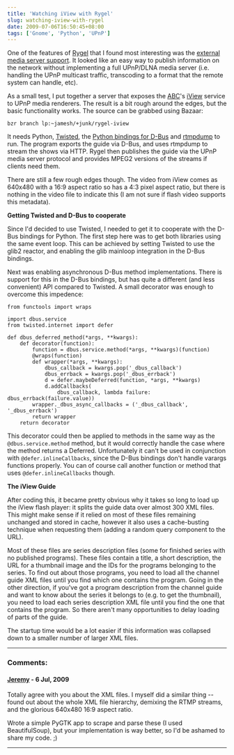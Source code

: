 ```yaml
---
title: 'Watching iView with Rygel'
slug: watching-iview-with-rygel
date: 2009-07-06T16:50:45+08:00
tags: ['Gnome', 'Python', 'UPnP']
---
```


One of the features of [Rygel](http://live.gnome.org/Rygel) that I found
most interesting was the [external media server
support](http://live.gnome.org/Rygel/MediaServerSpec). It looked like
an easy way to publish information on the network without implementing a
full UPnP/DLNA media server (i.e. handling the UPnP multicast traffic,
transcoding to a format that the remote system can handle, etc).

As a small test, I put together a server that exposes the
[ABC](http://www.abc.net.au/)\'s [iView](http://www.abc.net.au/iview/)
service to UPnP media renderers. The result is a bit rough around the
edges, but the basic functionality works. The source can be grabbed
using Bazaar:

    bzr branch lp:~jamesh/+junk/rygel-iview

It needs Python, [Twisted](http://twistedmatrix.com/), the [Python
bindings for
D-Bus](http://www.freedesktop.org/wiki/Software/DBusBindings) and
[rtmpdump](http://lkcl.net/rtmp/) to run. The program exports the guide
via D-Bus, and uses rtmpdump to stream the shows via HTTP. Rygel then
publishes the guide via the UPnP media server protocol and provides
MPEG2 versions of the streams if clients need them.

There are still a few rough edges though. The video from iView comes as
640x480 with a 16:9 aspect ratio so has a 4:3 pixel aspect ratio, but
there is nothing in the video file to indicate this (I am not sure if
flash video supports this metadata).

**Getting Twisted and D-Bus to cooperate**

Since I\'d decided to use Twisted, I needed to get it to cooperate with
the D-Bus bindings for Python. The first step here was to get both
libraries using the same event loop. This can be achieved by setting
Twisted to use the glib2 reactor, and enabling the glib mainloop
integration in the D-Bus bindings.

Next was enabling asynchronous D-Bus method implementations. There is
support for this in the D-Bus bindings, but has quite a different (and
less convenient) API compared to Twisted. A small decorator was enough
to overcome this impedence:

    from functools import wraps

    import dbus.service
    from twisted.internet import defer

    def dbus_deferred_method(*args, **kwargs):
        def decorator(function):
            function = dbus.service.method(*args, **kwargs)(function)
            @wraps(function)
            def wrapper(*args, **kwargs):
                dbus_callback = kwargs.pop('_dbus_callback')
                dbus_errback = kwargs.pop('_dbus_errback')
                d = defer.maybeDeferred(function, *args, **kwargs)
                d.addCallbacks(
                    dbus_callback, lambda failure: dbus_errback(failure.value))
            wrapper._dbus_async_callbacks = ('_dbus_callback', '_dbus_errback')
            return wrapper
        return decorator

This decorator could then be applied to methods in the same way as the
`@dbus.service.method` method, but it would correctly handle the case
where the method returns a Deferred. Unfortunately it can\'t be used in
conjunction with `@defer.inlineCallbacks`, since the D-Bus bindings
don\'t handle varargs functions properly. You can of course call another
function or method that uses `@defer.inlineCallbacks` though.

**The iView Guide**

After coding this, it became pretty obvious why it takes so long to load
up the iView flash player: it splits the guide data over almost 300 XML
files. This might make sense if it relied on most of these files
remaining unchanged and stored in cache, however it also uses a
cache-busting technique when requesting them (adding a random query
component to the URL).

Most of these files are series description files (some for finished
series with no published programs). These files contain a title, a
short description, the URL for a thumbnail image and the IDs for the
programs belonging to the series. To find out about those programs, you
need to load all the channel guide XML files until you find which one
contains the program. Going in the other direction, if you\'ve got a
program description from the channel guide and want to know about the
series it belongs to (e.g. to get the thumbnail), you need to load each
series description XML file until you find the one that contains the
program. So there aren\'t many opportunities to delay loading of parts
of the guide.

The startup time would be a lot easier if this information was collapsed
down to a smaller number of larger XML files.

---
### Comments:
#### [Jeremy](http://jeremy.visser.name/) - <time datetime="2009-07-06 18:18:48">6 Jul, 2009</time>

Totally agree with you about the XML files. I myself did a similar thing
\-- found out about the whole XML file hierarchy, demixing the RTMP
streams, and the glorious 640x480 16:9 aspect ratio.

Wrote a simple PyGTK app to scrape and parse these (I used
BeautifulSoup), but your implementation is way better, so I\'d be
ashamed to share my code. ;)

---
